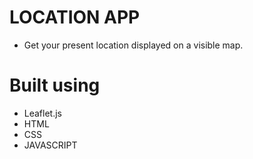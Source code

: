 # LOCATION APP
- Get your present location displayed on a visible map.

# Built using
- Leaflet.js
- HTML
- CSS
- JAVASCRIPT
